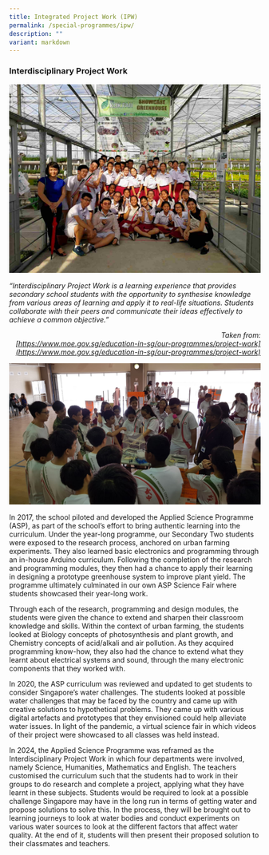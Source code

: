 ```yaml
---
title: Integrated Project Work (IPW)
permalink: /special-programmes/ipw/
description: ""
variant: markdown
---
```

### Interdisciplinary Project Work

![](/images/ASP1.jpeg)

*“Interdisciplinary Project Work is a learning experience that provides secondary school students with the opportunity to synthesise knowledge from various areas of learning and apply it to real-life situations. Students collaborate with their peers and communicate their ideas effectively to achieve a common objective.”*
<div align="right"><i> Taken from: <br><u>[https://www.moe.gov.sg/education-in-sg/our-programmes/project-work](https://www.moe.gov.sg/education-in-sg/our-programmes/project-work)</u></i></div>

![](/images/ASP2.jpeg)

In 2017, the school piloted and developed the Applied Science Programme (ASP), as part of the school’s effort to bring authentic learning into the curriculum. Under the year-long programme, our Secondary Two students were exposed to the research process, anchored on urban farming experiments. They also learned basic electronics and programming through an in-house Arduino curriculum. Following the completion of the research and programming modules, they then had a chance to apply their learning in designing a prototype greenhouse system to improve plant yield. The programme ultimately culminated in our own ASP Science Fair where students showcased their year-long work.

Through each of the research, programming and design modules, the students were given the chance to extend and sharpen their classroom knowledge and skills. Within the context of urban farming, the students looked at Biology concepts of photosynthesis and plant growth, and Chemistry concepts of acid/alkali and air pollution. As they acquired programming know-how, they also had the chance to extend what they learnt about electrical systems and sound, through the many electronic components that they worked with.

In 2020, the ASP curriculum was reviewed and updated to get students to consider Singapore’s water challenges. The students looked at possible water challenges that may be faced by the country and came up with creative solutions to hypothetical problems. They came up with various digital artefacts and prototypes that they envisioned could help alleviate water issues. In light of the pandemic, a virtual science fair in which videos of their project were showcased to all classes was held instead. 

In 2024, the Applied Science Programme was reframed as the Interdisciplinary Project Work in which four departments were involved, namely Science, Humanities, Mathematics and English. The teachers customised the curriculum such that the students had to work in their groups to do research and complete a project, applying what they have learnt in these subjects. Students would be required to look at a possible challenge Singapore may have in the long run in terms of getting water and propose solutions to solve this. In the process, they will be brought out to learning journeys to look at water bodies and conduct experiments on various water sources to look at the different factors that affect water quality. At the end of it, students will then present their proposed solution to their classmates and teachers.